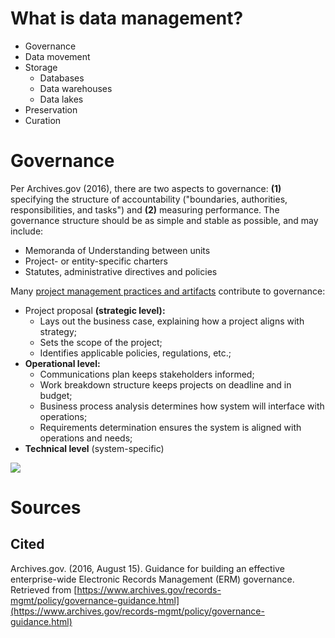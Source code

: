 
# What is data management?

- Governance
- Data movement
- Storage
    - Databases
    - Data warehouses
    - Data lakes
- Preservation
- Curation




# Governance

Per Archives.gov (2016), there are two aspects to governance: **(1)** specifying the structure of accountability ("boundaries, authorities, responsibilities, and tasks") and **(2)** 
measuring performance. The governance structure should be as simple and stable as possible, and may include:

- Memoranda of Understanding between units
- Project- or entity-specific charters
- Statutes, administrative directives and policies

Many [project management practices and artifacts](project-management.html) contribute to governance: 

- Project proposal **(strategic level):** 
    - Lays out the business case, explaining how a project aligns with strategy;
    - Sets the scope of the project;
    - Identifies applicable policies, regulations, etc.;
- **Operational level:**
    - Communications plan keeps stakeholders informed; 
    - Work breakdown structure keeps projects on deadline and in budget;
    - Business process analysis determines how system will interface with operations;
    - Requirements determination ensures the system is aligned with operations and needs; 
- **Technical level** (system-specific) 

![](illos/governance.png)





# Sources

## Cited

Archives.gov. (2016, August 15). Guidance for building an effective enterprise-wide Electronic Records Management (ERM) governance. Retrieved from [https://www.archives.gov/records-mgmt/policy/governance-guidance.html](https://www.archives.gov/records-mgmt/policy/governance-guidance.html)

